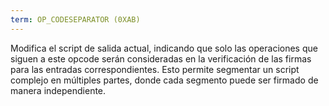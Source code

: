 ```yaml
---
term: OP_CODESEPARATOR (0XAB)
---
```


Modifica el script de salida actual, indicando que solo las operaciones que siguen a este opcode serán consideradas en la verificación de las firmas para las entradas correspondientes. Esto permite segmentar un script complejo en múltiples partes, donde cada segmento puede ser firmado de manera independiente.